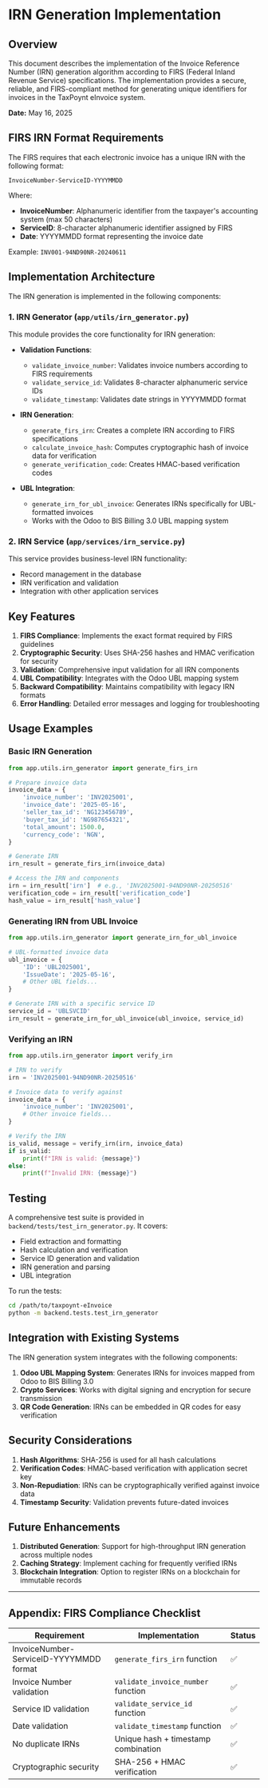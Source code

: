 # IRN Generation Implementation

## Overview

This document describes the implementation of the Invoice Reference Number (IRN) generation algorithm according to FIRS (Federal Inland Revenue Service) specifications. The implementation provides a secure, reliable, and FIRS-compliant method for generating unique identifiers for invoices in the TaxPoynt eInvoice system.

**Date:** May 16, 2025

## FIRS IRN Format Requirements

The FIRS requires that each electronic invoice has a unique IRN with the following format:

```
InvoiceNumber-ServiceID-YYYYMMDD
```

Where:
- **InvoiceNumber**: Alphanumeric identifier from the taxpayer's accounting system (max 50 characters)
- **ServiceID**: 8-character alphanumeric identifier assigned by FIRS
- **Date**: YYYYMMDD format representing the invoice date

Example: `INV001-94ND90NR-20240611`

## Implementation Architecture

The IRN generation is implemented in the following components:

### 1. IRN Generator (`app/utils/irn_generator.py`)

This module provides the core functionality for IRN generation:

- **Validation Functions**:
  - `validate_invoice_number`: Validates invoice numbers according to FIRS requirements
  - `validate_service_id`: Validates 8-character alphanumeric service IDs
  - `validate_timestamp`: Validates date strings in YYYYMMDD format

- **IRN Generation**:
  - `generate_firs_irn`: Creates a complete IRN according to FIRS specifications
  - `calculate_invoice_hash`: Computes cryptographic hash of invoice data for verification
  - `generate_verification_code`: Creates HMAC-based verification codes

- **UBL Integration**:
  - `generate_irn_for_ubl_invoice`: Generates IRNs specifically for UBL-formatted invoices
  - Works with the Odoo to BIS Billing 3.0 UBL mapping system

### 2. IRN Service (`app/services/irn_service.py`)

This service provides business-level IRN functionality:

- Record management in the database
- IRN verification and validation
- Integration with other application services

## Key Features

1. **FIRS Compliance**: Implements the exact format required by FIRS guidelines
2. **Cryptographic Security**: Uses SHA-256 hashes and HMAC verification for security
3. **Validation**: Comprehensive input validation for all IRN components
4. **UBL Compatibility**: Integrates with the Odoo UBL mapping system
5. **Backward Compatibility**: Maintains compatibility with legacy IRN formats
6. **Error Handling**: Detailed error messages and logging for troubleshooting

## Usage Examples

### Basic IRN Generation

```python
from app.utils.irn_generator import generate_firs_irn

# Prepare invoice data
invoice_data = {
    'invoice_number': 'INV2025001',
    'invoice_date': '2025-05-16',
    'seller_tax_id': 'NG123456789',
    'buyer_tax_id': 'NG987654321',
    'total_amount': 1500.0,
    'currency_code': 'NGN',
}

# Generate IRN
irn_result = generate_firs_irn(invoice_data)

# Access the IRN and components
irn = irn_result['irn']  # e.g., 'INV2025001-94ND90NR-20250516'
verification_code = irn_result['verification_code']
hash_value = irn_result['hash_value']
```

### Generating IRN from UBL Invoice

```python
from app.utils.irn_generator import generate_irn_for_ubl_invoice

# UBL-formatted invoice data
ubl_invoice = {
    'ID': 'UBL2025001',
    'IssueDate': '2025-05-16',
    # Other UBL fields...
}

# Generate IRN with a specific service ID
service_id = 'UBLSVCID'
irn_result = generate_irn_for_ubl_invoice(ubl_invoice, service_id)
```

### Verifying an IRN

```python
from app.utils.irn_generator import verify_irn

# IRN to verify
irn = 'INV2025001-94ND90NR-20250516'

# Invoice data to verify against
invoice_data = {
    'invoice_number': 'INV2025001',
    # Other invoice fields...
}

# Verify the IRN
is_valid, message = verify_irn(irn, invoice_data)
if is_valid:
    print(f"IRN is valid: {message}")
else:
    print(f"Invalid IRN: {message}")
```

## Testing

A comprehensive test suite is provided in `backend/tests/test_irn_generator.py`. It covers:

- Field extraction and formatting
- Hash calculation and verification
- Service ID generation and validation
- IRN generation and parsing
- UBL integration

To run the tests:

```bash
cd /path/to/taxpoynt-eInvoice
python -m backend.tests.test_irn_generator
```

## Integration with Existing Systems

The IRN generation system integrates with the following components:

1. **Odoo UBL Mapping System**: Generates IRNs for invoices mapped from Odoo to BIS Billing 3.0
2. **Crypto Services**: Works with digital signing and encryption for secure transmission
3. **QR Code Generation**: IRNs can be embedded in QR codes for easy verification

## Security Considerations

1. **Hash Algorithms**: SHA-256 is used for all hash calculations
2. **Verification Codes**: HMAC-based verification with application secret key
3. **Non-Repudiation**: IRNs can be cryptographically verified against invoice data
4. **Timestamp Security**: Validation prevents future-dated invoices

## Future Enhancements

1. **Distributed Generation**: Support for high-throughput IRN generation across multiple nodes
2. **Caching Strategy**: Implement caching for frequently verified IRNs
3. **Blockchain Integration**: Option to register IRNs on a blockchain for immutable records

---

## Appendix: FIRS Compliance Checklist

| Requirement | Implementation | Status |
|-------------|---------------|--------|
| InvoiceNumber-ServiceID-YYYYMMDD format | `generate_firs_irn` function | ✅ |
| Invoice Number validation | `validate_invoice_number` function | ✅ |
| Service ID validation | `validate_service_id` function | ✅ |
| Date validation | `validate_timestamp` function | ✅ |
| No duplicate IRNs | Unique hash + timestamp combination | ✅ |
| Cryptographic security | SHA-256 + HMAC verification | ✅ |
